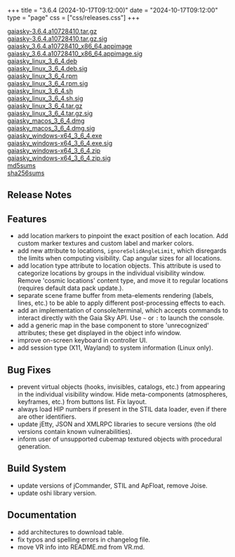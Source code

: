 +++
title = "3.6.4 (2024-10-17T09:12:00)"
date = "2024-10-17T09:12:00"
type = "page"
css = ["css/releases.css"]
+++

<section class="download-links">

<div class="download-block">
<div class="package">
<a href="https://gaia.ari.uni-heidelberg.de/gaiasky/releases/3.6.4.a10728410/gaiasky-3.6.4.a10728410.tar.gz">gaiasky-3.6.4.a10728410.tar.gz</a>
</div>
<div class="signature">
<a href="https://gaia.ari.uni-heidelberg.de/gaiasky/releases/3.6.4.a10728410/gaiasky-3.6.4.a10728410.tar.gz.sig">gaiasky-3.6.4.a10728410.tar.gz.sig</a>
</div>
</div>
<div class="download-block">
<div class="package">
<a href="https://gaia.ari.uni-heidelberg.de/gaiasky/releases/3.6.4.a10728410/gaiasky_3.6.4.a10728410_x86_64.appimage">gaiasky_3.6.4.a10728410_x86_64.appimage</a>
</div>
<div class="signature">
<a href="https://gaia.ari.uni-heidelberg.de/gaiasky/releases/3.6.4.a10728410/gaiasky_3.6.4.a10728410_x86_64.appimage.sig">gaiasky_3.6.4.a10728410_x86_64.appimage.sig</a>
</div>
</div>
<div class="download-block">
<div class="package">
<a href="https://gaia.ari.uni-heidelberg.de/gaiasky/releases/3.6.4.a10728410/gaiasky_linux_3_6_4.deb">gaiasky_linux_3_6_4.deb</a>
</div>
<div class="signature">
<a href="https://gaia.ari.uni-heidelberg.de/gaiasky/releases/3.6.4.a10728410/gaiasky_linux_3_6_4.deb.sig">gaiasky_linux_3_6_4.deb.sig</a>
</div>
</div>
<div class="download-block">
<div class="package">
<a href="https://gaia.ari.uni-heidelberg.de/gaiasky/releases/3.6.4.a10728410/gaiasky_linux_3_6_4.rpm">gaiasky_linux_3_6_4.rpm</a>
</div>
<div class="signature">
<a href="https://gaia.ari.uni-heidelberg.de/gaiasky/releases/3.6.4.a10728410/gaiasky_linux_3_6_4.rpm.sig">gaiasky_linux_3_6_4.rpm.sig</a>
</div>
</div>
<div class="download-block">
<div class="package">
<a href="https://gaia.ari.uni-heidelberg.de/gaiasky/releases/3.6.4.a10728410/gaiasky_linux_3_6_4.sh">gaiasky_linux_3_6_4.sh</a>
</div>
<div class="signature">
<a href="https://gaia.ari.uni-heidelberg.de/gaiasky/releases/3.6.4.a10728410/gaiasky_linux_3_6_4.sh.sig">gaiasky_linux_3_6_4.sh.sig</a>
</div>
</div>
<div class="download-block">
<div class="package">
<a href="https://gaia.ari.uni-heidelberg.de/gaiasky/releases/3.6.4.a10728410/gaiasky_linux_3_6_4.tar.gz">gaiasky_linux_3_6_4.tar.gz</a>
</div>
<div class="signature">
<a href="https://gaia.ari.uni-heidelberg.de/gaiasky/releases/3.6.4.a10728410/gaiasky_linux_3_6_4.tar.gz.sig">gaiasky_linux_3_6_4.tar.gz.sig</a>
</div>
</div>
<div class="download-block">
<div class="package">
<a href="https://gaia.ari.uni-heidelberg.de/gaiasky/releases/3.6.4.a10728410/gaiasky_macos_3_6_4.dmg">gaiasky_macos_3_6_4.dmg</a>
</div>
<div class="signature">
<a href="https://gaia.ari.uni-heidelberg.de/gaiasky/releases/3.6.4.a10728410/gaiasky_macos_3_6_4.dmg.sig">gaiasky_macos_3_6_4.dmg.sig</a>
</div>
</div>
<div class="download-block">
<div class="package">
<a href="https://gaia.ari.uni-heidelberg.de/gaiasky/releases/3.6.4.a10728410/gaiasky_windows-x64_3_6_4.exe">gaiasky_windows-x64_3_6_4.exe</a>
</div>
<div class="signature">
<a href="https://gaia.ari.uni-heidelberg.de/gaiasky/releases/3.6.4.a10728410/gaiasky_windows-x64_3_6_4.exe.sig">gaiasky_windows-x64_3_6_4.exe.sig</a>
</div>
</div>
<div class="download-block">
<div class="package">
<a href="https://gaia.ari.uni-heidelberg.de/gaiasky/releases/3.6.4.a10728410/gaiasky_windows-x64_3_6_4.zip">gaiasky_windows-x64_3_6_4.zip</a>
</div>
<div class="signature">
<a href="https://gaia.ari.uni-heidelberg.de/gaiasky/releases/3.6.4.a10728410/gaiasky_windows-x64_3_6_4.zip.sig">gaiasky_windows-x64_3_6_4.zip.sig</a>
</div>
</div>
<div class="download-block">
<div class="package">
<a href="https://gaia.ari.uni-heidelberg.de/gaiasky/releases/3.6.4.a10728410/md5sums">md5sums</a>
</div>
</div>
<div class="download-block">
<div class="package">
<a href="https://gaia.ari.uni-heidelberg.de/gaiasky/releases/3.6.4.a10728410/sha256sums">sha256sums</a>
</div>
</div>


</section>

<section class="release-notes">

# Release Notes


## Features
- add location markers to pinpoint the exact position of each location. Add custom marker textures and custom label and marker colors.
- add new attribute to locations, ``ignoreSolidAngleLimit``, which disregards the limits when computing visibility. Cap angular sizes for all locations.
- add location type attribute to location objects. This attribute is used to categorize locations by groups in the individual visibility window. Remove 'cosmic locations' content type, and move it to regular locations (requires default data pack update.).
- separate scene frame buffer from meta-elements rendering (labels, lines, etc.) to be able to apply different post-processing effects to each.
- add an implementation of console/terminal, which accepts commands to interact directly with the Gaia Sky API. Use ``~`` or ``:`` to launch the console.
- add a generic map in the base component to store 'unrecognized' attributes; these get displayed in the object info window.
- improve on-screen keyboard in controller UI.
- add session type (X11, Wayland) to system information (Linux only).

## Bug Fixes
- prevent virtual objects (hooks, invisibles, catalogs, etc.) from appearing in the individual visibility window. Hide meta-components (atmospheres, keyframes, etc.) from buttons list. Fix layout.
- always load HIP numbers if present in the STIL data loader, even if there are other identifiers.
- update jEtty, JSON and XMLRPC libraries to secure versions (the old versions contain known vulnerabilities).
- inform user of unsupported cubemap textured objects with procedural generation.

## Build System
- update versions of jCommander, STIL and ApFloat, remove Joise.
- update oshi library version.

## Documentation
- add architectures to download table.
- fix typos and spelling errors in changelog file.
- move VR info into README.md from VR.md.

</section>